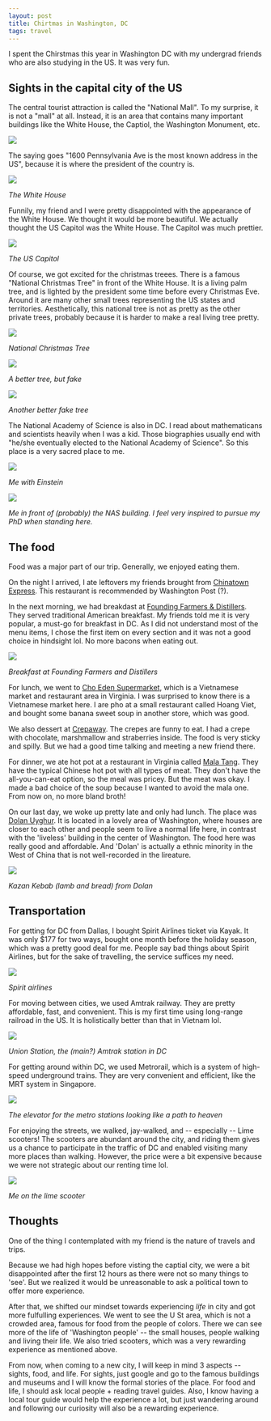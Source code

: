 ```yaml
---
layout: post
title: Chirtmas in Washington, DC
tags: travel
---
```


I spent the Chirstmas this year in Washington DC with my undergrad friends who are also studying in the US. It was very fun.

## Sights in the capital city of the US

The central tourist attraction is called the "National Mall". To my surprise, it is not a "mall" at all. Instead, it is an area that contains many important buildings like the White House, the Captiol, the Washington Monument, etc. 

![](https://www.tripsavvy.com/thmb/vpxUv4leV9SDdHLkEBkrsqbzS1s=/1500x0/filters:no_upscale():max_bytes(150000):strip_icc()/TripSavvy_National_Mall_In_Washington_DC_Guide_1038233_V2-45ec4b9553e44f6ea0b684c5519aac8c.png)

The saying goes "1600 Pennsylvania Ave is the most known address in the US", because it is where the president of the country is.

![](/assets/dc/whitehouse.jpeg)

*The White House*

Funnily, my friend and I were pretty disappointed with the appearance of the White House. We thought it would be more beautiful. We actually thought the US Capitol was the White House. The Capitol was much prettier.

![](/assets/dc/capitol.jpeg)

*The US Capitol*

Of course, we got excited for the christmas treees. There is a famous "National Christmas Tree" in front of the White House. It is a living palm tree, and is lighted by the president some time before every Christmas Eve. Around it are many other small trees representing the US states and territories. Aesthetically, this national tree is not as pretty as the other private trees, probably because it is harder to make a real living tree pretty.

![](/assets/dc/national-tree.jpeg)

*National Christmas Tree*

![](/assets/dc/tree.jpeg)

*A better tree, but fake*

![](/assets/dc/tree2.jpeg)

*Another better fake tree*

The National Academy of Science is also in DC. I read about mathematicans and scientists heavily when I was a kid. Those biographies usually end with "he/she eventually elected to the National Academy of Science". So this place is a very sacred place to me.

![](/assets/dc/einstein.jpeg)

*Me with Einstein*

![](/assets/dc/nas.jpeg)

*Me in front of (probably) the NAS building. I feel very inspired to pursue my PhD when standing here.*


## The food
Food was a major part of our trip. Generally, we enjoyed eating them. 

On the night I arrived, I ate leftovers my friends brought from [Chinatown Express](https://maps.app.goo.gl/xm2xGMTfzn2NnKxn8). This restaurant is recommended by Washington Post (?).

In the next morning, we had breakdast at [Founding Farmers & Distillers](https://maps.app.goo.gl/Ak173dyqAbPo7wmg8). They served traditional American breakfast. My friends told me it is very popular, a must-go for breakfast in DC. As I did not understand most of the menu items, I chose the first item on every section and it was not a good choice in hindsight lol. No more bacons when eating out.

![](/assets/dc/founding-farmers.jpeg)

*Breakfast at Founding Farmers and Distillers*

For lunch, we went to [Cho Eden Supermarket](https://maps.app.goo.gl/2nyjmd6xPFqrkFiP8), which is a Vietnamese market and restaurant area in Virginia. I was surprised to know there is a Vietnamese market here. I are pho at a small restaurant called Hoang Viet, and bought some banana sweet soup in another store, which was good.

We also dessert at [Crepaway](https://maps.app.goo.gl/ybATn1JDhkDGpsm58). The crepes are funny to eat. I had a crepe with chocolate, marshmallow and straberries inside. The food is very sticky and spilly. But we had a good time talking and meeting a new friend there.

For dinner, we ate hot pot at a restaurant in Virginia called [Mala Tang](https://maps.app.goo.gl/BWZUJaRhmnjd6gaT8). They have the typical Chinese hot pot with all types of meat. They don't have the all-you-can-eat option, so the meal was pricey. But the meat was okay. I made a bad choice of the soup because I wanted to avoid the mala one. From now on, no more bland broth!

On our last day, we woke up pretty late and only had lunch. The place was [Dolan Uyghur](https://maps.app.goo.gl/oi9kizw8FDQzbGBSA). It is located in a lovely area of Washington, where houses are closer to each other and people seem to live a normal life here, in contrast with the 'liveless' building in the center of Washington. The food here was really good and affordable. And 'Dolan' is actually a ethnic minority in the West of China that is not well-recorded in the lireature. 

![](/assets/dc/kazan-kebab.jpeg)

*Kazan Kebab (lamb and bread) from Dolan*
## Transportation

For getting for DC from Dallas, I bought Spirit Airlines ticket via Kayak. It was only $177 for two ways, bought one month before the holiday season, which was a pretty good deal for me. People say bad things about Spirit Airlines, but for the sake of travelling, the service suffices my need.

![](/assets/dc/spirit.jpeg)

*Spirit airlines*

For moving between cities, we used Amtrak railway. They are pretty affordable, fast, and convenient. This is my first time using long-range railroad in the US. It is holistically better than that in Vietnam lol.

![](/assets/dc/union-station.jpeg)

*Union Station, the (main?) Amtrak station in DC*

For getting around within DC, we used Metrorail, which is a system of high-speed underground trains. They are very convenient and efficient, like the MRT system in Singapore.

![](/assets/dc/metro-elevator.jpeg)

*The elevator for the metro stations looking like a path to heaven*

For enjoying the streets, we walked, jay-walked, and -- especially -- Lime scooters! The scooters are abundant around the city, and riding them gives us a chance to participate in the traffic of DC and enabled visiting many more places than walking. However, the price were a bit expensive because we were not strategic about our renting time lol.

![](/assets/dc/scooter.jpeg)

*Me on the lime scooter*

## Thoughts

One of the thing I contemplated with my friend is the nature of travels and trips. 

Because we had high hopes before visting the captial city, we were a bit disappointed after the first 12 hours as there were not so many things to 'see'. But we realized it would be unreasonable to ask a political town to offer more experience.

After that, we shifted our mindset towards experiencing *life* in city and got more fulfulling experiences. We went to see the U St area, which is not a crowded area, famous for food from the people of colors. There we can see more of the life of 'Washington people' -- the small houses, people walking and living their life. We also tried scooters, which was a very rewarding experience as mentioned above.

From now, when coming to a new city, I will keep in mind 3 aspects -- sights, food, and life. For sights, just google and go to the famous buildings and museums and I will know the formal stories of the place. For food and life, I should ask local people + reading travel guides. Also, I know having a local tour guide would help the experience a lot, but just wandering around and following our curiosity will also be a rewarding experience.